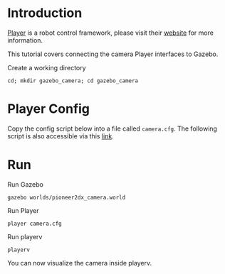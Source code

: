 # Introduction

[Player](http://playerstage.sourceforge.net) is a robot control framework,
please visit their [website](http://playerstage.sourceforge.net) for more
information.

This tutorial covers connecting the camera Player interfaces to Gazebo. 

Create a working directory

~~~
cd; mkdir gazebo_camera; cd gazebo_camera
~~~

# Player Config

Copy the config script below into a file called `camera.cfg`. The following script is also accessible via this [link](https://github.com/osrf/gazebo/raw/default/examples/player/camera/camera.cfg).

<include
src='https://github.com/osrf/gazebo/raw/default/examples/player/camera/camera.cfg'/>

# Run

Run Gazebo

~~~
gazebo worlds/pioneer2dx_camera.world
~~~

Run Player

~~~
player camera.cfg
~~~

Run playerv

~~~
playerv
~~~

You can now visualize the camera inside playerv.

